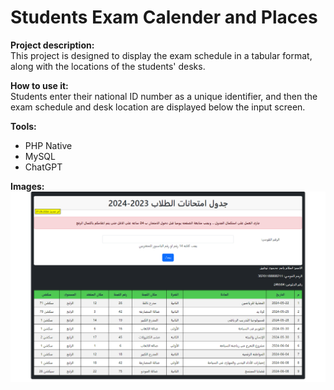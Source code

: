 # Students Exam Calender and Places

**Project description:** 
</br> This project is designed to display the exam schedule in a tabular format, along with the locations of the students' desks.

**How to use it:**
</br> Students enter their national ID number as a unique identifier, and then the exam schedule and desk location are displayed below the input screen.

**Tools:**
 - PHP Native
 - MySQL
 - ChatGPT

**Images:**
</br> ![screen](EX.png)
